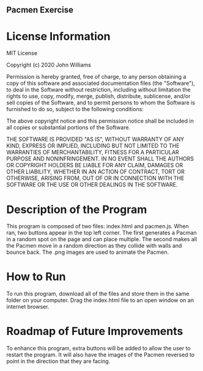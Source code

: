 ## Pacmen Exercise

# License Information

MIT License

Copyright (c) 2020 John Williams

Permission is hereby granted, free of charge, to any person obtaining a copy
of this software and associated documentation files (the "Software"), to deal
in the Software without restriction, including without limitation the rights
to use, copy, modify, merge, publish, distribute, sublicense, and/or sell
copies of the Software, and to permit persons to whom the Software is
furnished to do so, subject to the following conditions:

The above copyright notice and this permission notice shall be included in all
copies or substantial portions of the Software.

THE SOFTWARE IS PROVIDED "AS IS", WITHOUT WARRANTY OF ANY KIND, EXPRESS OR
IMPLIED, INCLUDING BUT NOT LIMITED TO THE WARRANTIES OF MERCHANTABILITY,
FITNESS FOR A PARTICULAR PURPOSE AND NONINFRINGEMENT. IN NO EVENT SHALL THE
AUTHORS OR COPYRIGHT HOLDERS BE LIABLE FOR ANY CLAIM, DAMAGES OR OTHER
LIABILITY, WHETHER IN AN ACTION OF CONTRACT, TORT OR OTHERWISE, ARISING FROM,
OUT OF OR IN CONNECTION WITH THE SOFTWARE OR THE USE OR OTHER DEALINGS IN THE
SOFTWARE.

# Description of the Program

This program is composed of two files: index.html and pacmen.js. When ran, two buttons appear in the top left corner. The first generates a Pacman in a random spot on the page and can place multiple. The second makes all the Pacmen move in a random direction as they collide with walls and bounce back. The .png images are used to animate the Pacmen.

# How to Run

To run this program, download all of the files and store them in the same folder on your computer. Drag the index.html file to an open window on an internet browser.

# Roadmap of Future Improvements

To enhance this program, extra buttons will be added to allow the user to restart the program. It will also have the images of the Pacmen reversed to point in the direction that they are facing.
